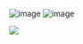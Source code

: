 ![image](https://static.wikia.nocookie.net/pokemon-snakewood/images/7/72/Flygon.png/revision/latest?cb=20220124235221) ![image](https://www.giantbomb.com/a/uploads/square_medium/13/135472/1891606-spr_4d_380.png)



![](https://komarev.com/ghpvc/?username=tropiicana)

<!--
**Tropiicana/tropiicana** is a ✨ _special_ ✨ repository because its `README.md` (this file) appears on your GitHub profile.

Here are some ideas to get you started:

- 🔭 I’m currently working on ...
- 🌱 I’m currently learning ...
- 👯 I’m looking to collaborate on ...
- 🤔 I’m looking for help with ...
- 💬 Ask me about ...
- 📫 How to reach me: ...
- 😄 Pronouns: ...
- ⚡ Fun fact: ...
-->
